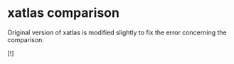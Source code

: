 # xatlas comparison

Original version of xatlas is modified slightly to fix the error concerning the comparison.

[!]